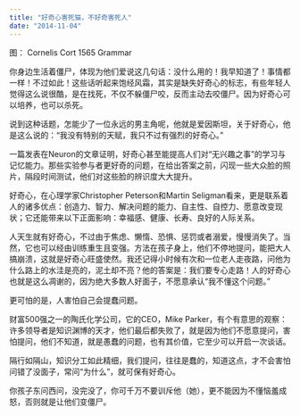 ```yaml
---
title: "好奇心害死猫，不好奇害死人"
date: "2014-11-04"
---
```


图： Cornelis Cort 1565 Grammar

你身边生活着僵尸，体现为他们爱说这几句话：没什么用的！我早知道了！事情都一样！不过如此！这些话听起来饱经风霜，其实是缺失好奇心的标志，有些年轻人觉得这么说很酷，是在找死，不仅不躲僵尸咬，反而主动去咬僵尸。因为好奇心可以培养，也可以杀死。

说到这种话题，怎能少了一位永远的男主角呢，他就是爱因斯坦，关于好奇心，他是这么说的：“我没有特别的天赋，我只不过有强烈的好奇心。”

一篇发表在Neuron的文章证明，好奇心甚至能提高人们对“无兴趣之事”的学习与记忆能力。那些实验参与者更好奇的问题，在给出答案之前，闪现一些大众脸的照片，隔段时间测试，他们对这些脸的辨识度大大提升。

好奇心，在心理学家Christopher Peterson和Martin Seligman看来，更是联系着人的诸多优点：创造力、智力、解决问题的能力、自主性、自控力、愿意改变现状；它还能带来以下正面影响：幸福感、健康、长寿、良好的人际关系。

人天生就有好奇心，不过由于焦虑、懒惰、恐惧、惩罚或者溺爱，慢慢消失了。当然，它也可以经由训练重生且变强。方法在孩子身上，他们不停地提问，能把大人搞崩溃，这就是好奇心旺盛使然。我还记得小时候有次和一位老人走夜路，问他为什么路上的水洼是亮的，泥土却不亮？他的答案是：我们要专心走路！人的好奇心也就是这么凋谢的，因为绝大多数人好面子，不愿意承认“我不懂这个问题。”

更可怕的是，人害怕自己会提蠢问题。

财富500强之一的陶氏化学公司，它的CEO，Mike Parker，有个有意思的观察：许多领导者是知识渊博的天才，他们最后都失败了，就是因为他们不愿意提问，害怕提问，他们不知道，就是愚蠢的问题，也有其价值，它至少可以开启一次谈话。

隔行如隔山，知识分工如此精细，我们提问，往往是蠢的，知道这点，才不会害怕问错了没面子，常问“为什么”，就可保有好奇心。

你孩子东问西问，没完没了，你可千万不要训斥他（她），更不能因为不懂恼羞成怒，否则就是让他们变僵尸。
